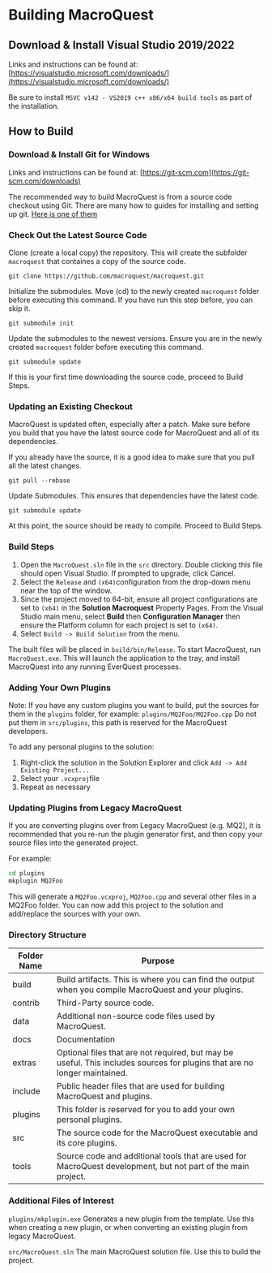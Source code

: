 # Building MacroQuest

## Download & Install Visual Studio 2019/2022

Links and instructions can be found at:
[https://visualstudio.microsoft.com/downloads/](https://visualstudio.microsoft.com/downloads/)

Be sure to install `MSVC v142 - VS2019 c++ x86/x64 build tools` as part of the installation.

## How to Build

### Download & Install Git for Windows

Links and instructions can be found at:
[https://git-scm.com](https://git-scm.com/downloads)

The recommended way to build MacroQuest is from a source code checkout using Git. There are many how to guides for installing and setting up git. [Here is one of them](https://docs.gitlab.com/ee/gitlab-basics/start-using-git.html)

### Check Out the Latest Source Code

Clone (create a local copy) the repository. This will create the subfolder `macroquest` that containes a copy of the source code.

```
git clone https://github.com/macroquest/macroquest.git
```

Initialize the submodules. Move (cd) to the newly created `macroquest` folder before executing this command. If you have run this step before, you can skip it.

```
git submodule init
```

Update the submodules to the newest versions. Ensure you are in the newly created `macroquest` folder before executing this command.

```
git submodule update
```

If this is your first time downloading the source code, proceed to Build Steps.


### Updating an Existing Checkout

MacroQuest is updated often, especially after a patch. Make sure before you build that you have the latest source code for MacroQuest and all of its dependencies.

If you already have the source, it is a good idea to make sure that you pull all the latest changes.

```
git pull --rebase
```

Update Submodules. This ensures that dependencies have the latest code.

```
git submodule update
```

At this point, the source should be ready to compile. Proceed to Build Steps.

### Build Steps

1. Open the `MacroQuest.sln` file in the `src` directory. Double clicking this file should open Visual Studio.  If prompted to upgrade, click Cancel.
2. Select the `Release` and `(x64)`configuration from the drop-down menu near the top of the window.
3. Since the project moved to 64-bit, ensure all project configurations are set to `(x64)` in the **Solution Macroquest** Property Pages. From the Visual Studio main menu, select **Build** then **Configuration Manager** then ensure the Platform column for each project is set to `(x64)`.
4. Select `Build -> Build Solution` from the menu.

The built files will be placed in `build/bin/Release`. To start MacroQuest, run `MacroQuest.exe`. This will launch the application to the tray, and install MacroQuest into any running EverQuest processes.

### Adding Your Own Plugins

Note: If you have any custom plugins you want to build, put the sources for them in the `plugins` folder, for example: `plugins/MQ2Foo/MQ2Foo.cpp` Do not put them in `src/plugins`, this path is reserved for the MacroQuest developers.

To add any personal plugins to the solution:

1. Right-click the solution in the Solution Explorer and click `Add -> Add Existing Project...`&#x20;
2. Select your `.vcxproj`file
3. Repeat as necessary

### Updating Plugins from Legacy MacroQuest

If you are converting plugins over from Legacy MacroQuest (e.g. MQ2), it is recommended that you re-run the plugin generator first, and then copy your source files into the generated project.

For example:

```bash
cd plugins
mkplugin MQ2Foo
```

This will generate a `MQ2Foo.vcxproj`, `MQ2Foo.cpp` and several other files in a MQ2Foo folder. You can now add this project to the solution and add/replace the sources with your own.

### Directory Structure

| Folder Name | Purpose                                                                                                                    |
| ----------- | -------------------------------------------------------------------------------------------------------------------------- |
| build       | Build artifacts. This is where you can find the output when you compile MacroQuest and your plugins.                       |
| contrib     | Third-Party source code.                                                                                                   |
| data        | Additional non-source code files used by MacroQuest.                                                                       |
| docs        | Documentation                                                                                                              |
| extras      | Optional files that are not required, but may be useful. This includes sources for plugins that are no longer maintained.  |
| include     | Public header files that are used for building MacroQuest and plugins.                                                     |
| plugins     | This folder is reserved for you to add your own personal plugins.                                                          |
| src         | The source code for the MacroQuest executable and its core plugins.                                                        |
| tools       | Source code and additional tools that are used for MacroQuest development, but not part of the main project.               |

### Additional Files of Interest

`plugins/mkplugin.exe` Generates a new plugin from the template. Use this when creating a new plugin, or when converting an existing plugin from legacy MacroQuest.

`src/MacroQuest.sln`  The main MacroQuest solution file. Use this to build the project.
